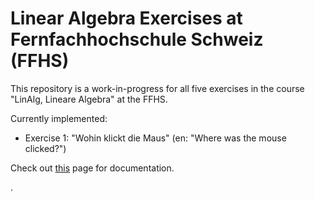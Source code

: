 # Linear Algebra Exercises at Fernfachhochschule Schweiz (FFHS)
This repository is a work-in-progress for all five exercises in the course "LinAlg, Lineare Algebra" at the FFHS. 

Currently implemented:
- Exercise 1: "Wohin klickt die Maus" (en: "Where was the mouse clicked?")

Check out [this](https://samuelblattner.github.io/ffhs-linalg-exercises/) page for documentation.

.
